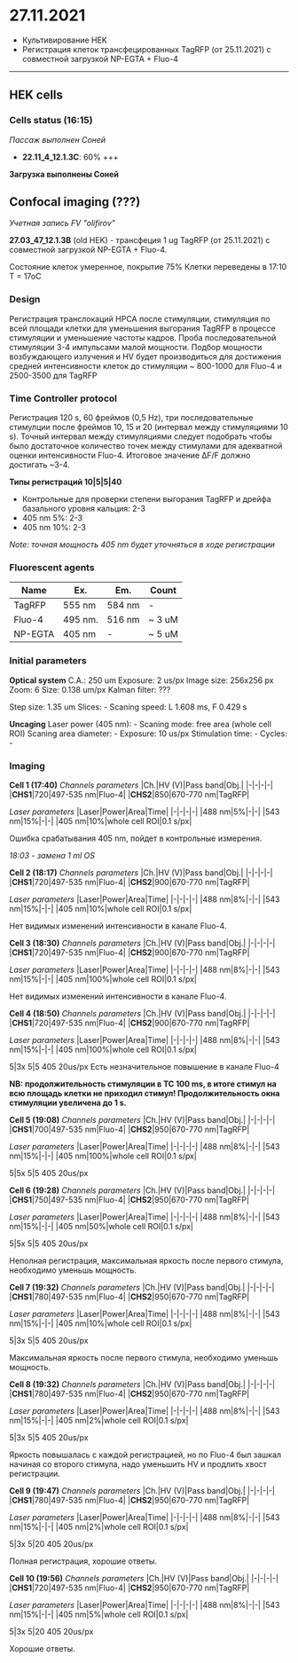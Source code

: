 27.11.2021
==========

- Культивирование HEK
- Регистрация клеток трансфецированных TagRFP (от 25.11.2021) c совместной загрузкой NP-EGTA + Fluo-4

--- 

## HEK cells
### Cells status (16:15)
*Пассаж выполнен Соней*
- **22.11_4_12.1.3C**: 60% +++

**Загрузка выполнены Соней**


## Confocal imaging (???)
*Учетная запись FV "olifirov"*

**27.03_47_12.1.3B** (old HEK) - трансфеция 1 ug TagRFP (от 25.11.2021) c совместной загрузкой NP-EGTA + Fluo-4.

Состояние клеток умеренное, покрытие 75%
Клетки переведены в 17:10
T = 17oC

### Design
Регистрация транслокаций HPCA после стимуляции, стимуляция по всей площади клетки для уменьшения выгорания TagRFP в процессе стимуляции и уменьшение частоты кадров. Проба последовательной стимуляции 3-4 импульсами малой мощности.
Подбор мощности возбуждающего излучения и HV будет производиться для достижения средней интенсивности клеток до стимуляции \~ 800-1000 для Fluo-4 и 2500-3500 для TagRFP

### Time Controller protocol
Регистрация 120 s, 60 фреймов (0,5 Hz), три последовательные стимулции после фреймов 10, 15 и 20 (интервал между стимуляциями 10 s). Точный интервал между стимуляциями следует подобрать чтобы было достаточное количество точек между стимулами для адекватной оценки интенсивности Fluo-4. Итоговое значение ΔF/F должно достигать \~3-4.

**Типы регистраций 10|5|5|40**
- Контрольные для проверки степени выгорания TagRFP и дрейфа базального уровня кальция: 2-3
- 405 nm 5%: 2-3
- 405 nm 10%: 2-3

*Note: точная мощность 405 nm будет уточняться в ходе регистрации*

### Fluorescent agents
|Name|Ex.|Em.|Count|
|-|-|-|-|
|TagRFP|555 nm|584 nm|-|
|Fluo-4|495 nm.|516 nm|~ 3 uM|
|NP-EGTA|405 nm|-|~ 5 uM|

### Initial parameters
**Optical system**
C.A.: 250 um
Exposure: 2 us/px
Image size: 256x256 px
Zoom: 6
Size: 0.138 um/px
Kalman filter: ???

Step size: 1.35 um
Slices: -
Scaning speed: L 1.608 ms, F 0.429 s

**Uncaging**
Laser power (405 nm): -
Scaning mode: free area (whole cell ROI)
Scaning area diameter: -
Exposure: 10 us/px
Stimulation time: -
Cycles: -

### Imaging
**Cell 1 (17:40)**
*Channels parameters*
|Ch.|HV (V)|Pass band|Obj.|
|-|-|-|-|
|**CHS1**|720|497-535 nm|Fluo-4|
|**CHS2**|850|670-770 nm|TagRFP|

*Laser parameters*
|Laser|Power|Area|Time|
|-|-|-|-|
|488 nm|5%|-|-|
|543 nm|15%|-|-|
|405 nm|10%|whole cell ROI|0.1 s/px|

Ошибка срабатывания 405 nm, пойдет в контрольные измерения.

*18:03 - замена 1 ml OS*

**Cell 2 (18:17)**
*Channels parameters*
|Ch.|HV (V)|Pass band|Obj.|
|-|-|-|-|
|**CHS1**|720|497-535 nm|Fluo-4|
|**CHS2**|900|670-770 nm|TagRFP|

*Laser parameters*
|Laser|Power|Area|Time|
|-|-|-|-|
|488 nm|8%|-|-|
|543 nm|15%|-|-|
|405 nm|10%|whole cell ROI|0.1 s/px|

Нет видимых изменений интенсивности в канале Fluo-4.

**Cell 3 (18:30)**
*Channels parameters*
|Ch.|HV (V)|Pass band|Obj.|
|-|-|-|-|
|**CHS1**|720|497-535 nm|Fluo-4|
|**CHS2**|900|670-770 nm|TagRFP|

*Laser parameters*
|Laser|Power|Area|Time|
|-|-|-|-|
|488 nm|8%|-|-|
|543 nm|15%|-|-|
|405 nm|100%|whole cell ROI|0.1 s/px|

Нет видимых изменений интенсивности в канале Fluo-4.

**Cell 4 (18:50)**
*Channels parameters*
|Ch.|HV (V)|Pass band|Obj.|
|-|-|-|-|
|**CHS1**|720|497-535 nm|Fluo-4|
|**CHS2**|900|670-770 nm|TagRFP|

*Laser parameters*
|Laser|Power|Area|Time|
|-|-|-|-|
|488 nm|8%|-|-|
|543 nm|15%|-|-|
|405 nm|100%|whole cell ROI|0.1 s/px|


5|3x 5|5
405 20us/px
Есть незначительное повышение в канале Fluo-4

**NB: продолжительность стимуляции в TC 100 ms, в итоге стимул на всю площадь клетки не приходил стимул! Продолжительность окна стимуляции увеличена до 1 s.**

**Cell 5 (19:08)**
*Channels parameters*
|Ch.|HV (V)|Pass band|Obj.|
|-|-|-|-|
|**CHS1**|700|497-535 nm|Fluo-4|
|**CHS2**|950|670-770 nm|TagRFP|

*Laser parameters*
|Laser|Power|Area|Time|
|-|-|-|-|
|488 nm|8%|-|-|
|543 nm|15%|-|-|
|405 nm|100%|whole cell ROI|0.1 s/px|

5|5x 5|5
405 20us/px

**Cell 6 (19:28)**
*Channels parameters*
|Ch.|HV (V)|Pass band|Obj.|
|-|-|-|-|
|**CHS1**|750|497-535 nm|Fluo-4|
|**CHS2**|950|670-770 nm|TagRFP|

*Laser parameters*
|Laser|Power|Area|Time|
|-|-|-|-|
|488 nm|8%|-|-|
|543 nm|15%|-|-|
|405 nm|50%|whole cell ROI|0.1 s/px|

5|5x 5|5
405 20us/px

Неполная регистрация, максимальная яркость после первого стимула, необходимо уменьшь мощность.

**Cell 7 (19:32)**
*Channels parameters*
|Ch.|HV (V)|Pass band|Obj.|
|-|-|-|-|
|**CHS1**|780|497-535 nm|Fluo-4|
|**CHS2**|950|670-770 nm|TagRFP|

*Laser parameters*
|Laser|Power|Area|Time|
|-|-|-|-|
|488 nm|8%|-|-|
|543 nm|15%|-|-|
|405 nm|10%|whole cell ROI|0.1 s/px|

5|3x 5|5
405 20us/px

Максимальная яркость после первого стимула, необходимо уменьшь мощность.

**Cell 8 (19:32)**
*Channels parameters*
|Ch.|HV (V)|Pass band|Obj.|
|-|-|-|-|
|**CHS1**|780|497-535 nm|Fluo-4|
|**CHS2**|950|670-770 nm|TagRFP|

*Laser parameters*
|Laser|Power|Area|Time|
|-|-|-|-|
|488 nm|8%|-|-|
|543 nm|15%|-|-|
|405 nm|2%|whole cell ROI|0.1 s/px|

5|3x 5|5
405 20us/px

Яркость повышалась с каждой регистрацией, но по Fluo-4 был зашкал начиная со второго стимула, надо уменьшить HV и продлить хвост регистрации.

**Cell 9 (19:47)**
*Channels parameters*
|Ch.|HV (V)|Pass band|Obj.|
|-|-|-|-|
|**CHS1**|780|497-535 nm|Fluo-4|
|**CHS2**|950|670-770 nm|TagRFP|

*Laser parameters*
|Laser|Power|Area|Time|
|-|-|-|-|
|488 nm|8%|-|-|
|543 nm|15%|-|-|
|405 nm|2%|whole cell ROI|0.1 s/px|

5|3x 5|20
405 20us/px

Полная регистрация, хорошие ответы.

**Cell 10 (19:56)**
*Channels parameters*
|Ch.|HV (V)|Pass band|Obj.|
|-|-|-|-|
|**CHS1**|720|497-535 nm|Fluo-4|
|**CHS2**|950|670-770 nm|TagRFP|

*Laser parameters*
|Laser|Power|Area|Time|
|-|-|-|-|
|488 nm|8%|-|-|
|543 nm|15%|-|-|
|405 nm|5%|whole cell ROI|0.1 s/px|

5|3x 5|20
405 20us/px

Хорошие ответы.